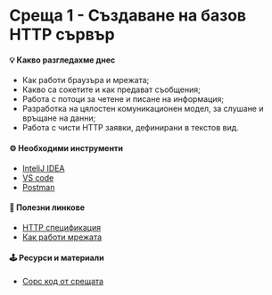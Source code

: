 # Среща 1 - Създаване на базов HTTP сървър
 
#### 💡 Какво разгледахме днес
- Как работи браузъра и мрежата;
- Какво са сокетите и как предават съобщения;
- Работа с потоци за четене и писане на информация;
- Разработка на цялостен комуникационен модел, за слушане и връщане на данни;
- Работа с чисти HTTP заявки, дефинирани в текстов вид.

#### ⚙️ Необходими инструменти
- [InteliJ IDEA](https://www.jetbrains.com/)
- [VS code](https://code.visualstudio.com/)
- [Postman](https://www.postman.com/)

#### 🔗 Полезни линкове
- [HTTP спецификация](https://developer.mozilla.org/en-US/docs/Web/HTTP/Resources_and_specifications)
- [Как работи мрежата](https://developer.mozilla.org/en-US/docs/Learn/Getting_started_with_the_web/How_the_Web_works)


#### 🕹️ Ресурси и материали
 * [Сорс код от срещата](./source/)
